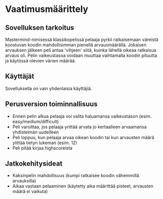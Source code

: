 # Vaatimusmäärittely  
## Sovelluksen tarkoitus  
Mastermind-nimisessä klassikopelissä pelaaja pyrkii ratkaisemaan väreistä koostuvan koodin mahdollisimman pienellä arvausmäärällä. Jokaisen arvauksen jälkeen peli antaa 'vihjeen' siitä, kuinka lähellä oikeaa ratkaisua arvaus oli. Pelin vaikeustasoa voidaan muuttaa vaihtamalla koodin pituutta ja käytössä olevien värien määrää.

## Käyttäjät  
Sovelluksella on vain yhdenlaisia käyttäjiä.

## Perusversion toiminnallisuus  
- Ennen pelin alkua pelaaja voi valita haluamansa vaikeustason (esim. easy/medium/difficult)
- Peli varoittaa, jos pelaaja yrittää arvata jo kertaalleen arvaamansa yhdistelmän uudelleen
- Peli loppuu, kun pelaaja arvaa oikean koodin tai kun arvausten määrä ylittää tietyn lukeman (esim. 12)
- Peli pitää kirjaa highscoreista

## Jatkokehitysideat
- Kaksinpelin mahdollisuus (kumpi ratkaisee koodin vähemmillä arvauksilla)
- Aikaa vastaan pelaaminen (käytetty aika määrittää pisteet, arvausten määrä ei vaikuta)
